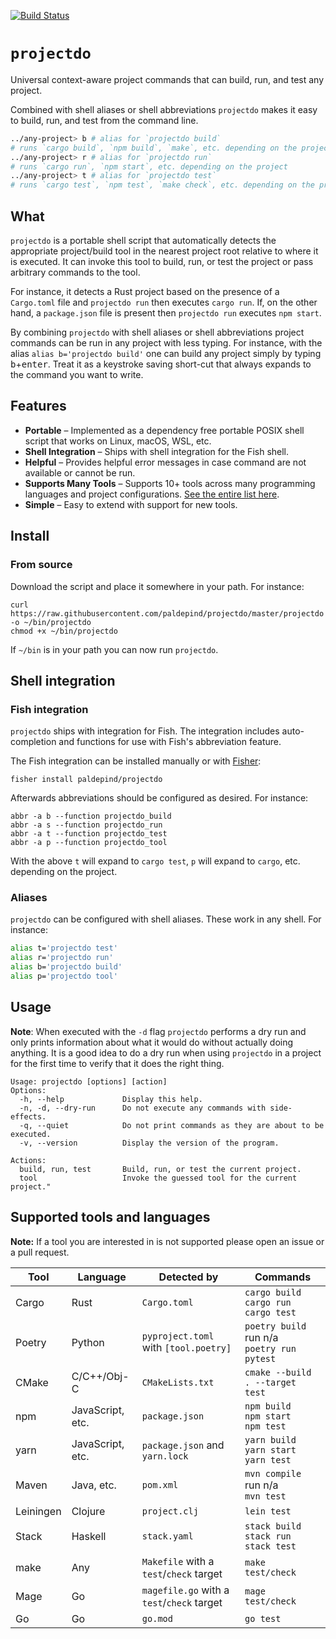 [![Build Status](https://travis-ci.com/paldepind/tst.svg?branch=master)](https://travis-ci.com/paldepind/tst)

# `projectdo`

Universal context-aware project commands that can build, run, and test any
project.

Combined with shell aliases or shell abbreviations `projectdo` makes it easy
to build, run, and test from the command line.

```sh
../any-project> b # alias for `projectdo build`
# runs `cargo build`, `npm build`, `make`, etc. depending on the project
../any-project> r # alias for `projectdo run`
# runs `cargo run`, `npm start`, etc. depending on the project
../any-project> t # alias for `projectdo test`
# runs `cargo test`, `npm test`, `make check`, etc. depending on the project
```

## What

`projectdo` is a portable shell script that automatically detects the
appropriate project/build tool in the nearest project root relative to where it
is executed. It can invoke this tool to build, run, or test the project or pass
arbitrary commands to the tool.

For instance, it detects a Rust project based on the presence of a `Cargo.toml`
file and `projectdo run` then executes `cargo run`. If, on the other hand, a
`package.json` file is present then `projectdo run` executes `npm start`.

By combining `projectdo` with shell aliases or shell abbreviations project
commands can be run in any project with less typing. For instance, with the
alias `alias b='projectdo build'` one can build any project simply by typing
<kbd>b</kbd>+<kbd>enter</kbd>. Treat it as a keystroke saving short-cut that
always expands to the command you want to write.

## Features

* **Portable** – Implemented as a dependency free portable POSIX shell script
  that works on Linux, macOS, WSL, etc.
* **Shell Integration** – Ships with shell integration for the Fish shell.
* **Helpful** – Provides helpful error messages in case command are not
  available or cannot be run.
* **Supports Many Tools** – Supports 10+ tools across many programming
  languages and project configurations. [See the entire list
  here](#supported-tools-and-languages).
* **Simple** – Easy to extend with support for new tools.

## Install

### From source

Download the script and place it somewhere in your path. For instance:

```
curl https://raw.githubusercontent.com/paldepind/projectdo/master/projectdo -o ~/bin/projectdo
chmod +x ~/bin/projectdo
```

If `~/bin` is in your path you can now run `projectdo`.

<!-- ### npm -->

<!-- T For Test can be installed from npm (easy if you're already using npm). -->

<!-- ``` -->
<!-- npm i --global @paldepind/tst -->
<!-- ``` -->

<!-- This automatically adds `t` to your path. -->

## Shell integration

### Fish integration

`projectdo` ships with integration for Fish. The integration includes
auto-completion and functions for use with Fish's abbreviation feature.

The Fish integration can be installed manually or with
[Fisher](https://github.com/jorgebucaran/fisher):

```
fisher install paldepind/projectdo
```

Afterwards abbreviations should be configured as desired. For instance:

```
abbr -a b --function projectdo_build
abbr -a s --function projectdo_run
abbr -a t --function projectdo_test
abbr -a p --function projectdo_tool
```

With the above `t` will expand to `cargo test`, `p` will expand to `cargo`,
etc. depending on the project.

### Aliases

`projectdo` can be configured with shell aliases. These work in any shell. For
instance:

```sh
alias t='projectdo test'
alias r='projectdo run'
alias b='projectdo build'
alias p='projectdo tool'
```

## Usage

**Note**: When executed with the `-d` flag `projectdo` performs a dry run and
only prints information about what it would do without actually doing anything.
It is a good idea to do a dry run when using `projectdo` in a project for the
first time to verify that it does the right thing.

```
Usage: projectdo [options] [action]
Options:
  -h, --help             Display this help.
  -n, -d, --dry-run      Do not execute any commands with side-effects.
  -q, --quiet            Do not print commands as they are about to be executed.
  -v, --version          Display the version of the program.

Actions:
  build, run, test       Build, run, or test the current project.
  tool                   Invoke the guessed tool for the current project."
```

## Supported tools and languages

**Note:** If a tool you are interested in is not supported please open an issue or a pull
request.

| Tool      | Language         | Detected by                                | Commands                                               |
|-----------|------------------|--------------------------------------------|--------------------------------------------------------|
| Cargo     | Rust             | `Cargo.toml`                               | `cargo build` <br/> `cargo run` <br/> `cargo test`     |
| Poetry    | Python           | `pyproject.toml` with `[tool.poetry]`      | `poetry build` <br/> run n/a <br/> `poetry run pytest` |
| CMake     | C/C++/Obj-C      | `CMakeLists.txt`                           | `cmake --build . --target test`                        |
| npm       | JavaScript, etc. | `package.json`                             | `npm build` <br/> `npm start` <br/> `npm test`         |
| yarn      | JavaScript, etc. | `package.json` and `yarn.lock`             | `yarn build` <br/> `yarn start` <br/> `yarn test`      |
| Maven     | Java, etc.       | `pom.xml`                                  | `mvn compile` <br/> run n/a <br/> `mvn test`           |
| Leiningen | Clojure          | `project.clj`                              | `lein test`                                            |
| Stack     | Haskell          | `stack.yaml`                               | `stack build` <br/> `stack run` <br/> `stack test`     |
| make      | Any              | `Makefile` with a `test`/`check` target    | `make test/check`                                      |
| Mage      | Go               | `magefile.go` with a `test`/`check` target | `mage test/check`                                      |
| Go        | Go               | `go.mod`                                   | `go test`                                              |

